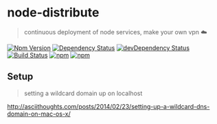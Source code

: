# node-distribute
> continuous deployment of node services, make your own vpn ☁️

[![Npm Version](https://img.shields.io/npm/v/node-distribute.svg)](https://www.npmjs.com/package/node-distribute)
[![Dependency Status](https://david-dm.org/gabrielcsapo/node-distribute.svg)](https://david-dm.org/gabrielcsapo/nnode-distribute)
[![devDependency Status](https://david-dm.org/gabrielcsapo/node-distribute/dev-status.svg)](https://david-dm.org/gabrielcsapo/node-distribute#info=devDependencies)
[![Build Status](https://travis-ci.org/gabrielcsapo/node-distribute.svg?branch=master)](https://travis-ci.org/gabrielcsapo/node-distribute)
[![npm](https://img.shields.io/npm/dt/node-distribute.svg?maxAge=2592000)]()
[![npm](https://img.shields.io/npm/dm/node-distribute.svg?maxAge=2592000)]()

## Setup

> setting a wildcard domain up on localhost

http://asciithoughts.com/posts/2014/02/23/setting-up-a-wildcard-dns-domain-on-mac-os-x/
